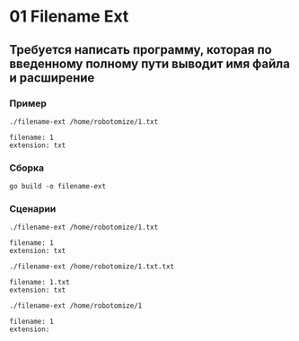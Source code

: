 # 01 Filename Ext

## Требуется написать программу, которая по введенному полному пути выводит имя файла и расширение

### Пример
```
./filename-ext /home/robotomize/1.txt
```
```
filename: 1
extension: txt
```


### Сборка
```
go build -o filename-ext
```


### Сценарии
```
./filename-ext /home/robotomize/1.txt

filename: 1
extension: txt
```

```
./filename-ext /home/robotomize/1.txt.txt

filename: 1.txt
extension: txt
```

```
./filename-ext /home/robotomize/1

filename: 1
extension:
```
